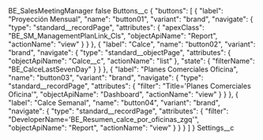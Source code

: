 <?xml version="1.0" encoding="UTF-8"?>
<CustomMetadata xmlns="http://soap.sforce.com/2006/04/metadata" xmlns:xsi="http://www.w3.org/2001/XMLSchema-instance" xmlns:xsd="http://www.w3.org/2001/XMLSchema">
    <label>BE_SalesMeetingManager</label>
    <protected>false</protected>
    <values>
        <field>Buttons__c</field>
        <value xsi:type="xsd:string">{
    &quot;buttons&quot;: [
        {
            &quot;label&quot;: &quot;Proyección Mensual&quot;,
            &quot;name&quot;: &quot;button01&quot;,
            &quot;variant&quot;: &quot;brand&quot;,
            &quot;navigate&quot;: {
                &quot;type&quot;: &quot;standard__recordPage&quot;,
                &quot;attributes&quot;: {
                    &quot;apexClass&quot;: &quot;BE_SM_ManagementPlanLink_Cls&quot;,
                    &quot;objectApiName&quot;: &quot;Report&quot;,
                    &quot;actionName&quot;: &quot;view&quot;
                }
            }
        },
        {
            &quot;label&quot;: &quot;Calce&quot;,
            &quot;name&quot;: &quot;button02&quot;,
            &quot;variant&quot;: &quot;brand&quot;,
            &quot;navigate&quot;: {
                &quot;type&quot;: &quot;standard__objectPage&quot;,
                &quot;attributes&quot;: {
                    &quot;objectApiName&quot;: &quot;Calce__c&quot;,
                    &quot;actionName&quot;: &quot;list&quot;
                },
                &quot;state&quot;: {
                    &quot;filterName&quot;: &quot;BE_CalceLastSevenDay&quot;
                }
            }
        },
        {
            &quot;label&quot;: &quot;Planes Comerciales Oficina&quot;,
            &quot;name&quot;: &quot;button03&quot;,
            &quot;variant&quot;: &quot;brand&quot;,
            &quot;navigate&quot;: {
                &quot;type&quot;: &quot;standard__recordPage&quot;,
                &quot;attributes&quot;: {
                    &quot;filter&quot;: &quot;Title=&apos;Planes Comerciales Oficina&apos;&quot;,
                    &quot;objectApiName&quot;: &quot;Dashboard&quot;,
                    &quot;actionName&quot;: &quot;view&quot;
                }
            }
        },
        {
            &quot;label&quot;: &quot;Calce Semanal&quot;,
            &quot;name&quot;: &quot;button04&quot;,
            &quot;variant&quot;: &quot;brand&quot;,
            &quot;navigate&quot;: {
                &quot;type&quot;: &quot;standard__recordPage&quot;,
                &quot;attributes&quot;: {
                    &quot;filter&quot;: &quot;DeveloperName=&apos;BE_Resumen_calce_por_oficinas_zgq&apos;&quot;,
                    &quot;objectApiName&quot;: &quot;Report&quot;,
                    &quot;actionName&quot;: &quot;view&quot;
                }
            }
        }
    ]
}</value>
    </values>
    <values>
        <field>Settings__c</field>
        <value xsi:nil="true"/>
    </values>
</CustomMetadata>
